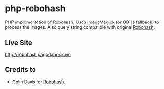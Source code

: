 php-robohash 
============

PHP implementation of [Robohash](https://github.com/e1ven/Robohash). Uses ImageMagick (or GD as fallback) to process the images. Also query string compatible with original  [Robohash](http://robohash.org).

## Live Site ##

http://robohash.pagodabox.com

## Credits to ##

- Colin Davis for [Robohash](https://github.com/e1ven/Robohash).
